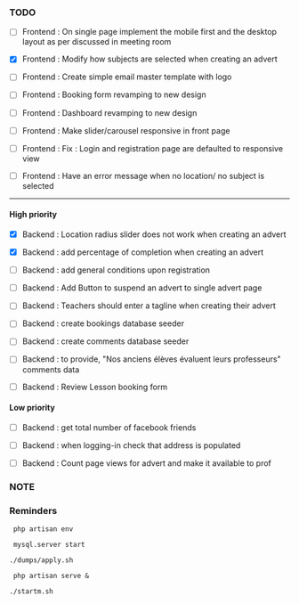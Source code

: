 ### TODO

- [ ] Frontend : On single page implement the mobile first and the desktop layout as per discussed in meeting room

- [x] Frontend : Modify how subjects are selected when creating an advert
- [ ] Frontend : Create simple email master template with logo

- [ ] Frontend : Booking form revamping to new design
- [ ] Frontend : Dashboard revamping to new design
- [ ] Frontend : Make slider/carousel responsive in front page
- [ ] Frontend : Fix : Login and registration page are defaulted to responsive view
- [ ] Frontend : Have an error message when no location/ no subject is selected


--------------------------------------------------------------------------------

#### High priority

- [x] Backend : Location radius slider does not work when creating an advert
- [x] Backend : add percentage of completion when creating an advert

- [ ] Backend : add general conditions upon registration
- [ ] Backend : Add Button to suspend an advert to single advert page
- [ ] Backend : Teachers should enter a tagline when creating their advert
- [ ] Backend : create bookings database seeder 
- [ ] Backend : create comments database seeder
- [ ] Backend : to provide, "Nos anciens élèves évaluent leurs professeurs" comments data
- [ ] Backend : Review Lesson booking form

#### Low priority
- [ ] Backend : get total number of facebook friends
- [ ] Backend : when logging-in check that address is populated
- [ ] Backend : Count page views for advert and make it available to prof




### NOTE


### Reminders
` php artisan env`

` mysql.server start`

` ./dumps/apply.sh `

` php artisan serve &`

`./startm.sh`
